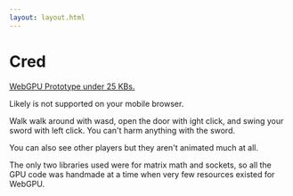 ```yaml
---
layout: layout.html
---
```


# Cred

[WebGPU Prototype under 25 KBs.](https://cred.fly.dev/html/index.html)

Likely is not supported on your mobile browser.

Walk walk around with wasd, open the door with ight click, and swing your sword with left click. You can't harm anything with the sword.

You can also see other players but they aren't animated much at all.

The only two libraries used were for matrix math and sockets, so all the GPU code was handmade at a time when very few resources existed for WebGPU.
